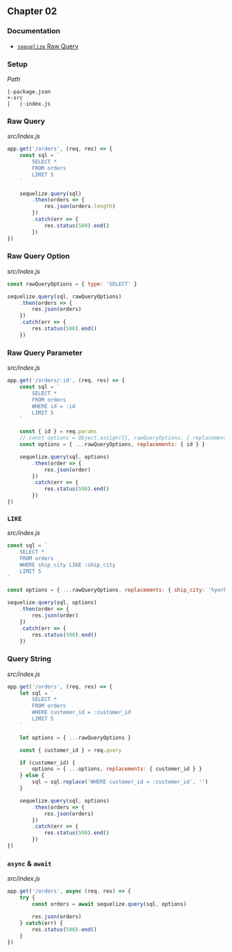## Chapter 02

### Documentation

- [`sequelize` Raw Query](http://docs.sequelizejs.com/manual/tutorial/raw-queries.html)

### Setup

*Path*

```
|-package.json
+-src
|   |-index.js
```

### Raw Query

*src/index.js*

```js
app.get('/orders', (req, res) => {
    const sql = `
        SELECT *
        FROM orders
        LIMIT 5
    `

    sequelize.query(sql)
        .then(orders => {
            res.json(orders.length)
        })
        .catch(err => {
            res.status(500).end()
        })
})
```

### Raw Query Option

*src/index.js*

```js
const rawQueryOptions = { type: 'SELECT' }

sequelize.query(sql, rawQueryOptions)
    .then(orders => {
        res.json(orders)
    })
    .catch(err => {
        res.status(500).end()
    })
```

### Raw Query Parameter

*src/index.js*

```js
app.get('/orders/:id', (req, res) => {
    const sql = `
        SELECT *
        FROM orders
        WHERE id = :id
        LIMIT 5
    `

    const { id } = req.params
    // const options = Object.assign({}, rawQueryOptions, { replacements: { id } })
    const options = { ...rawQueryOptions, replacements: { id } }

    sequelize.query(sql, options)
        .then(order => {
            res.json(order)
        })
        .catch(err => {
            res.status(500).end()
        })
})
```

### `LIKE`

*src/index.js*

```js
const sql = `
    SELECT *
    FROM orders
    WHERE ship_city LIKE :ship_city
    LIMIT 5
`

const options = { ...rawQueryOptions, replacements: { ship_city: '%york%' } }

sequelize.query(sql, options)
    .then(order => {
        res.json(order)
    })
    .catch(err => {
        res.status(500).end()
    })
```

### Query String

*src/index.js*

```js
app.get('/orders', (req, res) => {
    let sql = `
        SELECT *
        FROM orders
        WHERE customer_id = :customer_id
        LIMIT 5
    `

    let options = { ...rawQueryOptions }

    const { customer_id } = req.query

    if (customer_id) {
        options = { ...options, replacements: { customer_id } }
    } else {
        sql = sql.replace('WHERE customer_id = :customer_id', '')
    }

    sequelize.query(sql, options)
        .then(orders => {
            res.json(orders)
        })
        .catch(err => {
            res.status(500).end()
        })
})
```

### `async` & `await`

*src/index.js*

```js
app.get('/orders', async (req, res) => {
    try {
        const orders = await sequelize.query(sql, options)

        res.json(orders)
    } catch(err) {
        res.status(500).end()
    }
})
```
